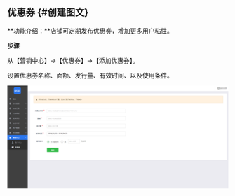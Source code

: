 ## 优惠券 {#创建图文}

**功能介绍：**店铺可定期发布优惠券，增加更多用户粘性。

**步骤**

从【营销中心】→【优惠券】→【添加优惠券】。

设置优惠券名称、面额、发行量、有效时间、以及使用条件。

![](/assets/优惠券.png)


